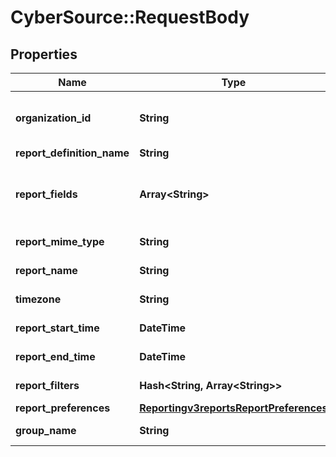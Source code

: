 # CyberSource::RequestBody

## Properties
Name | Type | Description | Notes
------------ | ------------- | ------------- | -------------
**organization_id** | **String** | Valid CyberSource Organization Id | [optional] 
**report_definition_name** | **String** |  | [optional] 
**report_fields** | **Array&lt;String&gt;** | List of fields which needs to get included in a report | [optional] 
**report_mime_type** | **String** |  Format of the report | [optional] 
**report_name** | **String** | Name of the report | [optional] 
**timezone** | **String** | Timezone of the report | [optional] 
**report_start_time** | **DateTime** | Start time of the report | [optional] 
**report_end_time** | **DateTime** | End time of the report | [optional] 
**report_filters** | **Hash&lt;String, Array&lt;String&gt;&gt;** | List of filters to apply | [optional] 
**report_preferences** | [**Reportingv3reportsReportPreferences**](Reportingv3reportsReportPreferences.md) |  | [optional] 
**group_name** | **String** | Specifies the group name | [optional] 


